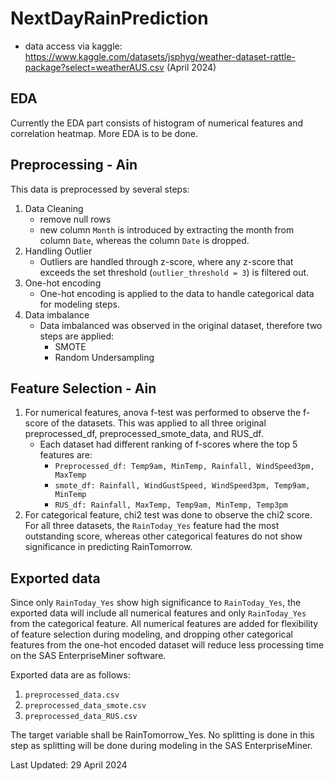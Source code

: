 # NextDayRainPrediction
- data access via kaggle: https://www.kaggle.com/datasets/jsphyg/weather-dataset-rattle-package?select=weatherAUS.csv (April 2024)

## EDA
Currently the EDA part consists of histogram of numerical features and correlation heatmap. More EDA is to be done.

## Preprocessing - Ain
This data is preprocessed by several steps:
1. Data Cleaning
    - remove null rows
    - new column `Month` is introduced by extracting the month from column `Date`, whereas the column `Date` is dropped.
2. Handling Outlier
    - Outliers are handled through z-score, where any z-score that exceeds the set threshold (`outlier_threshold = 3`) is filtered out.
3. One-hot encoding
    -  One-hot encoding is applied to the data to handle categorical data for modeling steps.
4. Data imbalance
    - Data imbalanced was observed in the original dataset, therefore two steps are applied:
        - SMOTE
        - Random Undersampling

## Feature Selection - Ain
1. For numerical features, anova f-test was performed to observe the f-score of the datasets. This was applied to all three original preprocessed_df, preprocessed_smote_data, and RUS_df.
    - Each dataset had different ranking of f-scores where the top 5 features are:
        - `Preprocessed_df: Temp9am, MinTemp, Rainfall, WindSpeed3pm, MaxTemp`
        - `smote_df: Rainfall, WindGustSpeed, WindSpeed3pm, Temp9am, MinTemp`
        - `RUS_df: Rainfall, MaxTemp, Temp9am, MinTemp, Temp3pm`
2. For categorical feature, chi2 test was done to observe the chi2 score. For all three datasets, the `RainToday_Yes` feature had the most outstanding score, whereas other categorical features do not show significance in predicting RainTomorrow.

## Exported data 
Since only `RainToday_Yes` show high significance to `RainToday_Yes`, the exported data will include all numerical features and only `RainToday_Yes` from the categorical feature. All numerical features are added for flexibility of feature selection during modeling, and dropping other categorical features from the one-hot encoded dataset will reduce less processing time on the SAS EnterpriseMiner software.

Exported data are as follows:
1. `preprocessed_data.csv`
2. `preprocessed_data_smote.csv`
3. `preprocessed_data_RUS.csv`

The target variable shall be RainTomorrow_Yes. 
No splitting is done in this step as splitting will be done during modeling in the SAS EnterpriseMiner.

Last Updated: 29 April 2024
